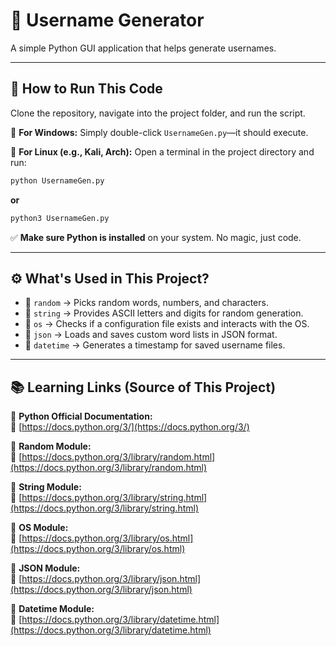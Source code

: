 # 📝 **Username Generator**  

A simple Python GUI application that helps generate usernames.   

---

## 🚀 **How to Run This Code**  

Clone the repository, navigate into the project folder, and run the script.  

📌 **For Windows:** Simply double-click `UsernameGen.py`—it should execute.  

📌 **For Linux (e.g., Kali, Arch):** Open a terminal in the project directory and run:  

```bash
python UsernameGen.py
```
**or**  
```bash
python3 UsernameGen.py
```

✅ **Make sure Python is installed** on your system. No magic, just code.  

---

## ⚙️ **What's Used in This Project?**  

- 🔹 `random` → Picks random words, numbers, and characters.  
- 🔹 `string` → Provides ASCII letters and digits for random generation.  
- 🔹 `os` → Checks if a configuration file exists and interacts with the OS.  
- 🔹 `json` → Loads and saves custom word lists in JSON format.  
- 🔹 `datetime` → Generates a timestamp for saved username files.  

---

## 📚 **Learning Links (Source of This Project)**  

📌 **Python Official Documentation:**  
🔗 [https://docs.python.org/3/](https://docs.python.org/3/)  

📌 **Random Module:**  
🔗 [https://docs.python.org/3/library/random.html](https://docs.python.org/3/library/random.html)  

📌 **String Module:**  
🔗 [https://docs.python.org/3/library/string.html](https://docs.python.org/3/library/string.html)  

📌 **OS Module:**  
🔗 [https://docs.python.org/3/library/os.html](https://docs.python.org/3/library/os.html)  

📌 **JSON Module:**  
🔗 [https://docs.python.org/3/library/json.html](https://docs.python.org/3/library/json.html)  

📌 **Datetime Module:**  
🔗 [https://docs.python.org/3/library/datetime.html](https://docs.python.org/3/library/datetime.html)  
